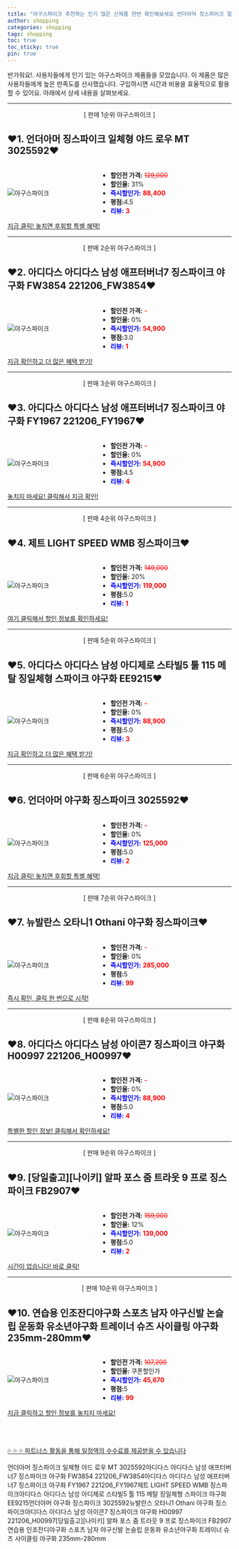 ```yaml
---
title: "야구스파이크 추천하는 인기 많은 신제품 한번 확인해보세요 언더아머 징스파이크 일체형 야드 로우"
author: shopping
categories: shopping
tags: shopping
toc: true
toc_sticky: true
pin: true
---
```

반가워요!. 사용자들에게 인기 있는 야구스파이크 제품들을 모았습니다. 이 제품은 많은 사용자들에게 높은 만족도를 선사했습니다. 구입하시면 시간과 비용을 효율적으로 활용할 수 있어요. 아래에서 상세 내용을 살펴보세요.

---
<p class="toplist" style="margin: 0 auto; display: block; width: fit-content;">[ 판매 1순위 야구스파이크 ]</p>

<h2><strong>❤️1. 언더아머 징스파이크 일체형 야드 로우 MT 3025592❤️</strong></h2>

<div style="display: flex; align-items: center;">
    <div style="flex: 0.4;">
        <img src="https://thumbnail8.coupangcdn.com/thumbnails/remote/230x230ex/image/vendor_inventory/5f50/97569fb110d606ef4193b060edf75a3f0d24bd4f3947f052b6cbd89ac77d.jpg" alt="야구스파이크" style="max-width: 100%;">
    </div>
    <div style="flex: 0.6; margin-left: 10px;">
        <ul>
            <li><strong>할인전 가격:</strong> <del style="color: red;">129,000</del></li>
            <li><strong>할인율:</strong> 31%</li>
            <li><span style='color:blue'><strong>즉시할인가:</strong></span> <span style='color:red'><strong>88,400</strong></span></li>
            <li><strong>평점:</strong>4.5</li>
            <li><span style='color:blue'><strong>리뷰:</strong></span> <span style='color:red'><strong>3</strong></span></li>
        </ul>
    </div>
</div>
<div class="center">
    <a href="https://selin100587001.github.io?lptag=AF9450613&subid=githubio&pageKey=7864046562&traceid=V0-153&itemId=21466832841&vendorItemId=88521214562" class="myButton">
        지금 클릭! 놓치면 후회할 특별 혜택!
    </a>
</div>


---
<p class="toplist" style="margin: 0 auto; display: block; width: fit-content;">[ 판매 2순위 야구스파이크 ]</p>

<h2><strong>❤️2. 아디다스 아디다스 남성 애프터버너7 징스파이크 야구화 FW3854 221206_FW3854❤️</strong></h2>

<div style="display: flex; align-items: center;">
    <div style="flex: 0.4;">
        <img src="https://thumbnail6.coupangcdn.com/thumbnails/remote/230x230ex/image/vendor_inventory/2011/2564c9350a003c736af6e40530aabe139c6fe91b38a0baba99eee388e9a2.jpg" alt="야구스파이크" style="max-width: 100%;">
    </div>
    <div style="flex: 0.6; margin-left: 10px;">
        <ul>
            <li><strong>할인전 가격:</strong> <del style="color: red;">-</del></li>
            <li><strong>할인율:</strong> 0%</li>
            <li><span style='color:blue'><strong>즉시할인가:</strong></span> <span style='color:red'><strong>54,900</strong></span></li>
            <li><strong>평점:</strong>3.0</li>
            <li><span style='color:blue'><strong>리뷰:</strong></span> <span style='color:red'><strong>1</strong></span></li>
        </ul>
    </div>
</div>
<div class="center">
    <a href="https://selin100587001.github.io?lptag=AF9450613&subid=githubio&pageKey=7027527082&traceid=V0-153&itemId=17331800088&vendorItemId=90116635549" class="myButton">
        지금 확인하고 더 많은 혜택 받기!
    </a>
</div>


---
<p class="toplist" style="margin: 0 auto; display: block; width: fit-content;">[ 판매 3순위 야구스파이크 ]</p>

<h2><strong>❤️3. 아디다스 아디다스 남성 애프터버너7 징스파이크 야구화 FY1967 221206_FY1967❤️</strong></h2>

<div style="display: flex; align-items: center;">
    <div style="flex: 0.4;">
        <img src="https://thumbnail9.coupangcdn.com/thumbnails/remote/230x230ex/image/vendor_inventory/f67d/09a73e0b15407ad346f4fb21959d3ba9df854f5c86c96dbf1995c7372036.jpg" alt="야구스파이크" style="max-width: 100%;">
    </div>
    <div style="flex: 0.6; margin-left: 10px;">
        <ul>
            <li><strong>할인전 가격:</strong> <del style="color: red;">-</del></li>
            <li><strong>할인율:</strong> 0%</li>
            <li><span style='color:blue'><strong>즉시할인가:</strong></span> <span style='color:red'><strong>54,900</strong></span></li>
            <li><strong>평점:</strong>4.5</li>
            <li><span style='color:blue'><strong>리뷰:</strong></span> <span style='color:red'><strong>4</strong></span></li>
        </ul>
    </div>
</div>
<div class="center">
    <a href="https://selin100587001.github.io?lptag=AF9450613&subid=githubio&pageKey=7027526558&traceid=V0-153&itemId=17331796889&vendorItemId=90116634988" class="myButton">
        놓치지 마세요! 클릭해서 지금 확인!
    </a>
</div>


---
<p class="toplist" style="margin: 0 auto; display: block; width: fit-content;">[ 판매 4순위 야구스파이크 ]</p>

<h2><strong>❤️4. 제트 LIGHT SPEED WMB 징스파이크❤️</strong></h2>

<div style="display: flex; align-items: center;">
    <div style="flex: 0.4;">
        <img src="https://thumbnail6.coupangcdn.com/thumbnails/remote/230x230ex/image/vendor_inventory/481f/9f79ff33a7d9361a234f1f995c26d3bfd78169bb489ca698570bc63d2df0.jpg" alt="야구스파이크" style="max-width: 100%;">
    </div>
    <div style="flex: 0.6; margin-left: 10px;">
        <ul>
            <li><strong>할인전 가격:</strong> <del style="color: red;">149,000</del></li>
            <li><strong>할인율:</strong> 20%</li>
            <li><span style='color:blue'><strong>즉시할인가:</strong></span> <span style='color:red'><strong>119,000</strong></span></li>
            <li><strong>평점:</strong>5.0</li>
            <li><span style='color:blue'><strong>리뷰:</strong></span> <span style='color:red'><strong>1</strong></span></li>
        </ul>
    </div>
</div>
<div class="center">
    <a href="https://selin100587001.github.io?lptag=AF9450613&subid=githubio&pageKey=7490872834&traceid=V0-153&itemId=19587449217&vendorItemId=88320128714" class="myButton">
        여기 클릭해서 할인 정보를 확인하세요!
    </a>
</div>


---
<p class="toplist" style="margin: 0 auto; display: block; width: fit-content;">[ 판매 5순위 야구스파이크 ]</p>

<h2><strong>❤️5. 아디다스 아디다스 남성 아디제로 스타빌5 툴 115 메탈 징일체형 스파이크 야구화 EE9215❤️</strong></h2>

<div style="display: flex; align-items: center;">
    <div style="flex: 0.4;">
        <img src="https://thumbnail7.coupangcdn.com/thumbnails/remote/230x230ex/image/vendor_inventory/f842/af5d18b7215bf365d74709d1f52db3e34cb6ce2b634e28358cfcf60db359.jpg" alt="야구스파이크" style="max-width: 100%;">
    </div>
    <div style="flex: 0.6; margin-left: 10px;">
        <ul>
            <li><strong>할인전 가격:</strong> <del style="color: red;">-</del></li>
            <li><strong>할인율:</strong> 0%</li>
            <li><span style='color:blue'><strong>즉시할인가:</strong></span> <span style='color:red'><strong>88,900</strong></span></li>
            <li><strong>평점:</strong>5.0</li>
            <li><span style='color:blue'><strong>리뷰:</strong></span> <span style='color:red'><strong>3</strong></span></li>
        </ul>
    </div>
</div>
<div class="center">
    <a href="https://selin100587001.github.io?lptag=AF9450613&subid=githubio&pageKey=7027975188&traceid=V0-153&itemId=17334025946&vendorItemId=90116644179" class="myButton">
        지금 확인하고 더 많은 혜택 받기!
    </a>
</div>


---
<p class="toplist" style="margin: 0 auto; display: block; width: fit-content;">[ 판매 6순위 야구스파이크 ]</p>

<h2><strong>❤️6. 언더아머 야구화 징스파이크 3025592❤️</strong></h2>

<div style="display: flex; align-items: center;">
    <div style="flex: 0.4;">
        <img src="https://thumbnail6.coupangcdn.com/thumbnails/remote/230x230ex/image/vendor_inventory/791f/5619652d6258d344bb27092d80e6a78ea23721ab7ee803e0358e5d645dda.jpg" alt="야구스파이크" style="max-width: 100%;">
    </div>
    <div style="flex: 0.6; margin-left: 10px;">
        <ul>
            <li><strong>할인전 가격:</strong> <del style="color: red;">-</del></li>
            <li><strong>할인율:</strong> 0%</li>
            <li><span style='color:blue'><strong>즉시할인가:</strong></span> <span style='color:red'><strong>125,000</strong></span></li>
            <li><strong>평점:</strong>5.0</li>
            <li><span style='color:blue'><strong>리뷰:</strong></span> <span style='color:red'><strong>2</strong></span></li>
        </ul>
    </div>
</div>
<div class="center">
    <a href="https://selin100587001.github.io?lptag=AF9450613&subid=githubio&pageKey=7456750657&traceid=V0-153&itemId=19426221541&vendorItemId=87102680855" class="myButton">
        지금 클릭! 놓치면 후회할 특별 혜택!
    </a>
</div>


---
<p class="toplist" style="margin: 0 auto; display: block; width: fit-content;">[ 판매 7순위 야구스파이크 ]</p>

<h2><strong>❤️7. 뉴발란스 오타니1 Othani 야구화 징스파이크❤️</strong></h2>

<div style="display: flex; align-items: center;">
    <div style="flex: 0.4;">
        <img src="https://thumbnail7.coupangcdn.com/thumbnails/remote/230x230ex/image/vendor_inventory/6423/8a5db219b87e5f089ff2988fd52e3411e2ee2d19ea207e0385d3f44e8290.jpg" alt="야구스파이크" style="max-width: 100%;">
    </div>
    <div style="flex: 0.6; margin-left: 10px;">
        <ul>
            <li><strong>할인전 가격:</strong> <del style="color: red;">-</del></li>
            <li><strong>할인율:</strong> 0%</li>
            <li><span style='color:blue'><strong>즉시할인가:</strong></span> <span style='color:red'><strong>285,000</strong></span></li>
            <li><strong>평점:</strong>5</li>
            <li><span style='color:blue'><strong>리뷰:</strong></span> <span style='color:red'><strong>99</strong></span></li>
        </ul>
    </div>
</div>
<div class="center">
    <a href="https://selin100587001.github.io?lptag=AF9450613&subid=githubio&pageKey=8230645815&traceid=V0-153&itemId=23687633516&vendorItemId=90712795565" class="myButton">
        즉시 확인, 클릭 한 번으로 시작!
    </a>
</div>


---
<p class="toplist" style="margin: 0 auto; display: block; width: fit-content;">[ 판매 8순위 야구스파이크 ]</p>

<h2><strong>❤️8. 아디다스 아디다스 남성 아이콘7 징스파이크 야구화 H00997 221206_H00997❤️</strong></h2>

<div style="display: flex; align-items: center;">
    <div style="flex: 0.4;">
        <img src="https://thumbnail7.coupangcdn.com/thumbnails/remote/230x230ex/image/vendor_inventory/677c/877210000a79e0f791d3600c8e0d8c079fe29d04979fbff61e3b3b1af9f1.jpg" alt="야구스파이크" style="max-width: 100%;">
    </div>
    <div style="flex: 0.6; margin-left: 10px;">
        <ul>
            <li><strong>할인전 가격:</strong> <del style="color: red;">-</del></li>
            <li><strong>할인율:</strong> 0%</li>
            <li><span style='color:blue'><strong>즉시할인가:</strong></span> <span style='color:red'><strong>88,900</strong></span></li>
            <li><strong>평점:</strong>5.0</li>
            <li><span style='color:blue'><strong>리뷰:</strong></span> <span style='color:red'><strong>4</strong></span></li>
        </ul>
    </div>
</div>
<div class="center">
    <a href="https://selin100587001.github.io?lptag=AF9450613&subid=githubio&pageKey=7027526470&traceid=V0-153&itemId=17331796439&vendorItemId=90116633409" class="myButton">
        특별한 할인 정보! 클릭해서 확인하세요!
    </a>
</div>


---
<p class="toplist" style="margin: 0 auto; display: block; width: fit-content;">[ 판매 9순위 야구스파이크 ]</p>

<h2><strong>❤️9. [당일출고][나이키] 알파 포스 줌 트라웃 9 프로 징스파이크 FB2907❤️</strong></h2>

<div style="display: flex; align-items: center;">
    <div style="flex: 0.4;">
        <img src="https://thumbnail9.coupangcdn.com/thumbnails/remote/230x230ex/image/vendor_inventory/de7e/ca8f00d802370f12a0c0a559862e8194743854a09b5e1e716121e4282fd5.jpg" alt="야구스파이크" style="max-width: 100%;">
    </div>
    <div style="flex: 0.6; margin-left: 10px;">
        <ul>
            <li><strong>할인전 가격:</strong> <del style="color: red;">159,000</del></li>
            <li><strong>할인율:</strong> 12%</li>
            <li><span style='color:blue'><strong>즉시할인가:</strong></span> <span style='color:red'><strong>139,000</strong></span></li>
            <li><strong>평점:</strong>5.0</li>
            <li><span style='color:blue'><strong>리뷰:</strong></span> <span style='color:red'><strong>2</strong></span></li>
        </ul>
    </div>
</div>
<div class="center">
    <a href="https://selin100587001.github.io?lptag=AF9450613&subid=githubio&pageKey=7953003609&traceid=V0-153&itemId=21961410033&vendorItemId=89009167027" class="myButton">
        시간이 없습니다! 바로 클릭!
    </a>
</div>


---
<p class="toplist" style="margin: 0 auto; display: block; width: fit-content;">[ 판매 10순위 야구스파이크 ]</p>

<h2><strong>❤️10. 연습용 인조잔디야구화 스포츠 남자 야구신발 논슬립 운동화 유소년야구화 트레이너 슈즈 사이클링 야구화 235mm-280mm❤️</strong></h2>

<div style="display: flex; align-items: center;">
    <div style="flex: 0.4;">
        <img src="https://thumbnail10.coupangcdn.com/thumbnails/remote/230x230ex/image/vendor_inventory/018f/97459c2ed2f6796f12cb20a6e9c78de9ae1c537a993c68f2f227dd3fc7ba.png" alt="야구스파이크" style="max-width: 100%;">
    </div>
    <div style="flex: 0.6; margin-left: 10px;">
        <ul>
            <li><strong>할인전 가격:</strong> <del style="color: red;">107,200</del></li>
            <li><strong>할인율:</strong> 쿠폰할인가</li>
            <li><span style='color:blue'><strong>즉시할인가:</strong></span> <span style='color:red'><strong>45,670</strong></span></li>
            <li><strong>평점:</strong>5</li>
            <li><span style='color:blue'><strong>리뷰:</strong></span> <span style='color:red'><strong>99</strong></span></li>
        </ul>
    </div>
</div>
<div class="center">
    <a href="https://selin100587001.github.io?lptag=AF9450613&subid=githubio&pageKey=8212727247&traceid=V0-153&itemId=23578131863&vendorItemId=90604039516" class="myButton">
        지금 클릭하고 할인 정보를 놓치지 마세요!
    </a>
</div>

<br><br><br>[💦 💦 💦 파트너스 활동을 통해 일정액의 수수료를 제공받을 수 있습니다](https://link.coupang.com/a/bcpT2c)<br><br>언더아머 징스파이크 일체형 야드 로우 MT 3025592아디다스 아디다스 남성 애프터버너7 징스파이크 야구화 FW3854 221206_FW3854아디다스 아디다스 남성 애프터버너7 징스파이크 야구화 FY1967 221206_FY1967제트 LIGHT SPEED WMB 징스파이크아디다스 아디다스 남성 아디제로 스타빌5 툴 115 메탈 징일체형 스파이크 야구화 EE9215언더아머 야구화 징스파이크 3025592뉴발란스 오타니1 Othani 야구화 징스파이크아디다스 아디다스 남성 아이콘7 징스파이크 야구화 H00997 221206_H00997[당일출고][나이키] 알파 포스 줌 트라웃 9 프로 징스파이크 FB2907연습용 인조잔디야구화 스포츠 남자 야구신발 논슬립 운동화 유소년야구화 트레이너 슈즈 사이클링 야구화 235mm-280mm